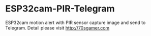 # ESP32cam-PIR-Telegram

ESP32cam motion alert with PIR sensor capture image and send to Telegram.
Detail please visit http://70sgamer.com
